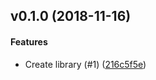 <a name="v0.1.0"></a>
## v0.1.0 (2018-11-16)


#### Features

*   Create library (#1) ([216c5f5e](216c5f5e))



